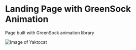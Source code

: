 # Landing Page with GreenSock Animation
Page built with GreenSock animation library

![Image of Yaktocat](https://lh3.googleusercontent.com/V7hr31Sger09lLIMisW_3A7v9rHjLieMMQikJKZuciaLMH7TQZl0JhckOwVWX1dX4IVBTYAIVJQI9yDFTLSuiAqGlo25dfysRu6OTfb63tcC5nTeDzQYnTIpqQahP3M7tJg09dXU-xjMyu9RPPdeJTABISviOZuHFLEHgczHoCDbsJccoZzCGbDOLkCkSJvEOAgG7LLAt4CEN-h3U7xAeS_bvHgmE-lGdLMziclDhCqFcZkjUyN-bVmM93QehSqPPtmmisY1iDGValqtwHVHaTisv34cBi0u-7QVNefAtnOdw8nRWrTW9bOc0gw_8cQRjYsddRmWSAT7yCOntM0y87aU82cBgf_bV2-_ALKNv3brV2siRnyVa6r2QXKPC1ySf2SFOGF4WKVjBwSZbKF_EYgynvo2haWmPmxSVF58ioApdlDuLZ8IKBoecozrDFFqPh2QeN9s1_sIo7QIkRT7snc_Kz7CzJbzm3_MRdyt4rZzEM9JfpSrSm9uyxpcwlP_citQ00m5wwxkqjKKRdEIq56QX3h65YBRIdISL4zlDEY8cwtr83NuzrdXygdPH9_ZFqWOyMZvYeBM5dYkSYePhNmNPe2py_O_LPkXZZM3hzTDV0VgtKOS6vGpEefScLafMUOxUIDbCttF2W16SKADquFrzBI_ev4LrKLvzERNktGol2s0uIUDKlXokgwP=w358-h167-no?authuser=0)
